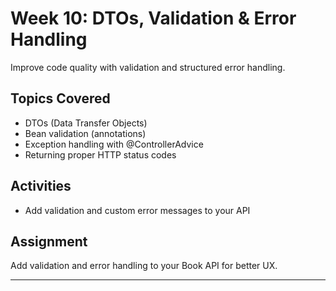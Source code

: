 # Week 10: DTOs, Validation & Error Handling

Improve code quality with validation and structured error handling.

## Topics Covered

- DTOs (Data Transfer Objects)
- Bean validation (annotations)
- Exception handling with @ControllerAdvice
- Returning proper HTTP status codes

## Activities

- Add validation and custom error messages to your API

## Assignment

Add validation and error handling to your Book API for better UX.

---
